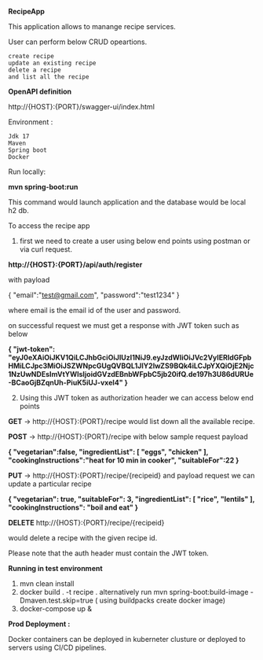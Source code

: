 **RecipeApp**

This application allows to manange recipe services. 

User can perform below CRUD opeartions.

    create recipe
    update an existing recipe
    delete a recipe
    and list all the recipe

**OpenAPI definition**

http://{HOST}:{PORT}/swagger-ui/index.html

Environment :

    Jdk 17 
    Maven 
    Spring boot
    Docker

Run locally:

**mvn spring-boot:run** 

This command would launch application and the database would be local h2 db.

To access the recipe app

1) first we need to create a user using below end points using postman or via curl request.

**http://{HOST}:{PORT}/api/auth/register** 

with payload

{
"email":"test@gmail.com",
"password":"test1234"
} 

where email is the email id of the user and password.

on successful request we must get a response with JWT token such as below 

**{
"jwt-token": "eyJ0eXAiOiJKV1QiLCJhbGciOiJIUzI1NiJ9.eyJzdWIiOiJVc2VyIERldGFpbHMiLCJpc3MiOiJSZWNpcGUgQVBQL1JlY2lwZS9BQk4iLCJpYXQiOjE2Njc1NzUwNDEsImVtYWlsIjoidGVzdEBnbWFpbC5jb20ifQ.de197h3U86dURUe-BCaoGjBZqnUh-PiuK5iUJ-vxeI4"
}** 

2) Using this JWT token as authorization header we can access below end points

**GET** ->  http://{HOST}:{PORT}/recipe would list down all the available recipe.

**POST** -> http://{HOST}:{PORT}/recipe with below sample request payload 

**{
"vegetarian":false,
"ingredientList": [
"eggs",
"chicken"
],
"cookingInstructions":"heat for 10 min in cooker",
"suitableFor":22
}**

**PUT** -> http://{HOST}:{PORT}/recipe/{recipeid} 
and payload request we can update a particular recipe

**{
        "vegetarian": true,
        "suitableFor": 3,
        "ingredientList": [
            "rice",
            "lentils"
        ],
        "cookingInstructions": "boil and eat"
}**

**DELETE** http://{HOST}:{PORT}/recipe/{recipeid}

would delete a recipe with the given recipe id.

Please note that the auth header must contain the JWT token.


**Running in test environment**
1) mvn clean install
2) docker build . -t recipe  .
   alternatively  run mvn spring-boot:build-image -Dmaven.test.skip=true ( using buildpacks create docker image) 
2) docker-compose up &


**Prod Deployment :**

Docker containers can be deployed in kuberneter clusture or deployed to servers using CI/CD pipelines.

